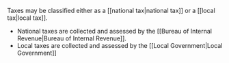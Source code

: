 Taxes may be classified either as a [[national tax|national tax]] or a [[local tax|local tax]].
- National taxes are collected and assessed by the [[Bureau of Internal Revenue|Bureau of Internal Revenue]].
- Local taxes are collected and assessed by the [[Local Government|Local Government]]
